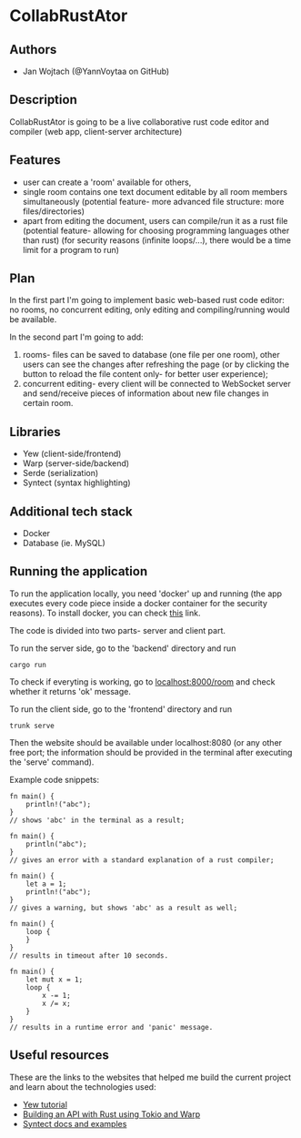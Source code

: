 # CollabRustAtor

## Authors

- Jan Wojtach (@YannVoytaa on GitHub)

## Description

CollabRustAtor is going to be a live collaborative rust code editor and compiler (web app, client-server architecture)

## Features

- user can create a 'room' available for others,
- single room contains one text document editable by all room members simultaneously (potential feature- more advanced file structure: more files/directories)
- apart from editing the document, users can compile/run it as a rust file (potential feature- allowing for choosing programming languages other than rust) (for security reasons (infinite loops/...), there would be a time limit for a program to run)

## Plan

In the first part I'm going to implement basic web-based rust code editor: no rooms, no concurrent editing, only editing and compiling/running would be available.

In the second part I'm going to add:

1. rooms- files can be saved to database (one file per one room), other users can see the changes after refreshing the page (or by clicking the button to reload the file content only- for better user experience);
2. concurrent editing- every client will be connected to WebSocket server and send/receive pieces of information about new file changes in certain room.

## Libraries

- Yew (client-side/frontend)
- Warp (server-side/backend)
- Serde (serialization)
- Syntect (syntax highlighting)

## Additional tech stack

- Docker
- Database (ie. MySQL)

## Running the application

To run the application locally, you need 'docker' up and running (the app executes every code piece inside a docker container for the security reasons). To install docker, you can check [this](https://docs.docker.com/get-docker/) link.

The code is divided into two parts- server and client part.

To run the server side, go to the 'backend' directory and run

```
cargo run
```

To check if everyting is working, go to [localhost:8000/room](localhost:8000/room) and check whether it returns 'ok' message.

To run the client side, go to the 'frontend' directory and run

```
trunk serve
```

Then the website should be available under localhost:8080 (or any other free port; the information should be provided in the terminal after executing the 'serve' command).

Example code snippets:

```
fn main() {
    println!("abc");
}
// shows 'abc' in the terminal as a result;
```

```
fn main() {
    println("abc");
}
// gives an error with a standard explanation of a rust compiler;
```

```
fn main() {
    let a = 1;
    println!("abc");
}
// gives a warning, but shows 'abc' as a result as well;
```

```
fn main() {
    loop {
    }
}
// results in timeout after 10 seconds.
```

```
fn main() {
    let mut x = 1;
    loop {
        x -= 1;
        x /= x;
    }
}
// results in a runtime error and 'panic' message.
```

## Useful resources

These are the links to the websites that helped me build the current project and learn about the technologies used:

- [Yew tutorial](https://yew.rs/docs/tutorial)
- [Building an API with Rust using Tokio and Warp](https://levelup.gitconnected.com/building-an-api-using-warp-and-tokio-26a52173860a)
- [Syntect docs and examples](https://github.com/trishume/syntect)
